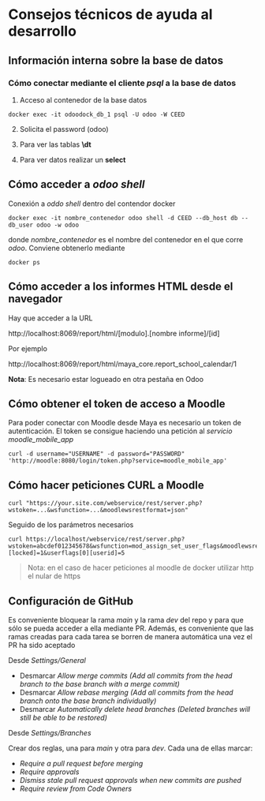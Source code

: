 # Consejos técnicos de ayuda al desarrollo

## Información interna sobre la base de datos

### Cómo conectar mediante el cliente _psql_ a la base de datos

1. Acceso al contenedor de la base datos

```
docker exec -it odoodock_db_1 psql -U odoo -W CEED
```
2. Solicita el password (odoo)

3. Para ver las tablas __\dt__

4. Para ver datos realizar un __select__

## Cómo acceder a _odoo shell_

Conexión a _oddo shell_ dentro del contendor docker

```
docker exec -it nombre_contenedor odoo shell -d CEED --db_host db --db_user odoo -w odoo
```

donde _nombre_contenedor_ es el nombre del contenedor en el que corre _odoo_. Conviene obtenerlo mediante

```
docker ps
```

## Cómo acceder a los informes HTML desde el navegador

Hay que acceder a la URL 

http://localhost:8069/report/html/[modulo].[nombre informe]/[id]

Por ejemplo

http://localhost:8069/report/html/maya_core.report_school_calendar/1

__Nota__: Es necesario estar logueado en otra pestaña en Odoo

## Cómo obtener el token de acceso a Moodle

Para poder conectar con Moodle desde Maya es necesario un token de autenticación. El token se consigue haciendo una petición al _servicio moodle_mobile_app_

```
curl -d username="USERNAME" -d password="PASSWORD" 'http://moodle:8080/login/token.php?service=moodle_mobile_app'
```

## Cómo hacer peticiones CURL a Moodle

```
curl "https://your.site.com/webservice/rest/server.php?wstoken=...&wsfunction=...&moodlewsrestformat=json"
```

Seguido de los parámetros necesarios

```
curl https://localhost/webservice/rest/server.php?wstoken=abcdef012345678&wsfunction=mod_assign_set_user_flags&moodlewsrestformat=json&assignmentid=1&userflags[0][locked]=1&userflags[0][userid]=5
```

> Nota: en el caso de hacer peticiones al moodle de docker utilizar http el nular de https

## Configuración de GitHub

Es conveniente bloquear la rama _main_ y la rama _dev_ del repo y para que sólo se pueda acceder a ella mediante PR. Además, es conveniente que las ramas creadas para cada tarea se borren de manera automática una vez el PR ha sido aceptado

Desde _Settings/General_

* Desmarcar _Allow merge commits (Add all commits from the head branch to the base branch with a merge commit)_
* Desmarcar _Allow rebase merging (Add all commits from the head branch onto the base branch individually)_
* Desmarcar _Automatically delete head branches (Deleted branches will still be able to be restored)_

Desde _Settings/Branches_

Crear dos reglas, una para _main_ y otra para _dev_. Cada una de ellas marcar:

* _Require a pull request before merging_
* _Require approvals_
* _Dismiss stale pull request approvals when new commits are pushed_
* _Require review from Code Owners_





